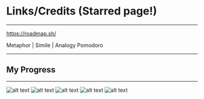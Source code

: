 # Links/Credits (Starred page!)
---

https://roadmap.sh/

Metaphor | Simile | Analogy
Pomodoro


---

## My Progress

---

![alt text](https://github.com/yh-sg/AlgorithmAndDataStructure/blob/preparation/images/fe1.png)
![alt text](https://github.com/yh-sg/AlgorithmAndDataStructure/blob/preparation/images/fe2.png)
![alt text](https://github.com/yh-sg/AlgorithmAndDataStructure/blob/preparation/images/be1.png)
![alt text](https://github.com/yh-sg/AlgorithmAndDataStructure/blob/preparation/images/be2.png)
![alt text](https://github.com/yh-sg/AlgorithmAndDataStructure/blob/preparation/images/be3.png)
